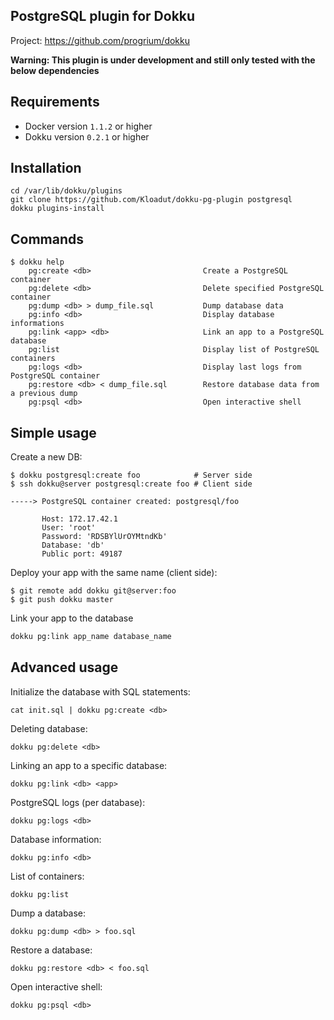 PostgreSQL plugin for Dokku
---------------------------

Project: https://github.com/progrium/dokku

**Warning: This plugin is under development and still only tested with the below dependencies**

Requirements
------------
* Docker version `1.1.2` or higher
* Dokku version `0.2.1` or higher

Installation
------------
```
cd /var/lib/dokku/plugins
git clone https://github.com/Kloadut/dokku-pg-plugin postgresql
dokku plugins-install
```


Commands
--------
```
$ dokku help
    pg:create <db>                         Create a PostgreSQL container
    pg:delete <db>                         Delete specified PostgreSQL container
    pg:dump <db> > dump_file.sql           Dump database data
    pg:info <db>                           Display database informations
    pg:link <app> <db>                     Link an app to a PostgreSQL database
    pg:list                                Display list of PostgreSQL containers
    pg:logs <db>                           Display last logs from PostgreSQL container
    pg:restore <db> < dump_file.sql        Restore database data from a previous dump
    pg:psql <db>                           Open interactive shell
```

Simple usage
------------

Create a new DB:
```
$ dokku postgresql:create foo            # Server side
$ ssh dokku@server postgresql:create foo # Client side

-----> PostgreSQL container created: postgresql/foo

       Host: 172.17.42.1
       User: 'root'
       Password: 'RDSBYlUrOYMtndKb'
       Database: 'db'
       Public port: 49187
```

Deploy your app with the same name (client side):
```
$ git remote add dokku git@server:foo
$ git push dokku master

```

Link your app to the database
```bash
dokku pg:link app_name database_name
```


Advanced usage
--------------

Initialize the database with SQL statements:
```
cat init.sql | dokku pg:create <db>
```

Deleting database:
```
dokku pg:delete <db>
```

Linking an app to a specific database:
```
dokku pg:link <db> <app>
```

PostgreSQL logs (per database):
```
dokku pg:logs <db>
```

Database information:
```
dokku pg:info <db>
```

List of containers:
```
dokku pg:list
```

Dump a database:
```
dokku pg:dump <db> > foo.sql
```

Restore a database:
```
dokku pg:restore <db> < foo.sql
```

Open interactive shell:
```
dokku pg:psql <db>
```
